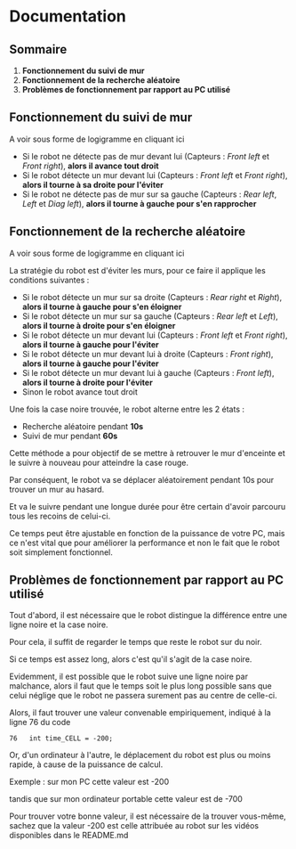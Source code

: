 # Documentation

## Sommaire
1. **Fonctionnement du suivi de mur**
2. **Fonctionnement de la recherche aléatoire**
3. **Problèmes de fonctionnement par rapport au PC utilisé**

## Fonctionnement du suivi de mur
A voir sous forme de logigramme en cliquant ici

- Si le robot ne détecte pas de mur devant lui (Capteurs : *Front left* et *Front right*), **alors il avance tout droit**
- Si le robot détecte un mur devant lui (Capteurs : *Front left* et *Front right*), **alors il tourne à sa droite pour l'éviter**
- Si le robot ne détecte pas de mur sur sa gauche (Capteurs : *Rear left*, *Left* et *Diag left*), **alors il tourne à gauche pour s'en rapprocher**

## Fonctionnement de la recherche aléatoire
A voir sous forme de logigramme en cliquant ici

La stratégie du robot est d'éviter les murs, pour ce faire il applique les conditions suivantes :

- Si le robot détecte un mur sur sa droite (Capteurs : *Rear right* et *Right*), **alors il tourne à gauche pour s'en éloigner**
- Si le robot détecte un mur sur sa gauche (Capteurs : *Rear left* et *Left*), **alors il tourne à droite pour s'en éloigner**
- Si le robot détecte un mur devant lui (Capteurs : *Front left* et *Front right*), **alors il tourne à gauche pour l'éviter**
- Si le robot détecte un mur devant lui à droite (Capteurs : *Front right*), **alors il tourne à gauche pour l'éviter**
- Si le robot détecte un mur devant lui à gauche (Capteurs : *Front left*), **alors il tourne à droite pour l'éviter**
- Sinon le robot avance tout droit

Une fois la case noire trouvée, le robot alterne entre les 2 états :
- Recherche aléatoire pendant **10s**
- Suivi de mur pendant **60s**

Cette méthode a pour objectif de se mettre à retrouver le mur d'enceinte et le suivre à nouveau pour atteindre la case rouge.

Par conséquent, le robot va se déplacer aléatoirement pendant 10s pour trouver un mur au hasard.

Et va le suivre pendant une longue durée pour être certain d'avoir parcouru tous les recoins de celui-ci.

Ce temps peut être ajustable en fonction de la puissance de votre PC, mais ce n'est vital que pour améliorer la performance et non le fait que le robot soit simplement fonctionnel.

## Problèmes de fonctionnement par rapport au PC utilisé

Tout d'abord, il est nécessaire que le robot distingue la différence entre une ligne noire et la case noire.

Pour cela, il suffit de regarder le temps que reste le robot sur du noir.

Si ce temps est assez long, alors c'est qu'il s'agit de la case noire.

Evidemment, il est possible que le robot suive une ligne noire par malchance, alors il faut que le temps soit le plus long possible sans que celui néglige que le robot ne passera surement pas au centre de celle-ci.

Alors, il faut trouver une valeur convenable empiriquement, indiqué à la ligne 76 du code

`76   int time_CELL = -200;`

Or, d'un ordinateur à l'autre, le déplacement du robot est plus ou moins rapide, à cause de la puissance de calcul.

Exemple : sur mon PC cette valeur est -200

tandis que sur mon ordinateur portable cette valeur est de -700

Pour trouver votre bonne valeur, il est nécessaire de la trouver vous-même, sachez que la valeur -200 est celle attribuée au robot sur les vidéos disponibles dans le README.md
